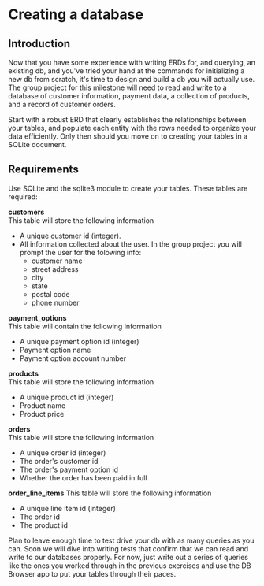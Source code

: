 # Creating a database

## Introduction
Now that you have some experience with writing ERDs for, and querying, an existing db, and you've tried your hand at the commands for initializing a new db from scratch, it's time to design and build a db you will actually use. The group project for this milestone will need to read and write to a database of customer information, payment data, a collection of products, and a record of customer orders. 

Start with a robust ERD that clearly establishes the relationships between your tables, and populate each entity with the rows needed to organize your data efficiently. Only then should you move on to creating your tables in a SQLite document.

## Requirements
Use SQLite and the sqlite3 module to create your tables. These tables are required:

**customers**  
This table will store the following information
+ A unique customer id (integer).
+ All information collected about the user. In the group project you will prompt the user for the folowing info:
    + customer name
    + street address
    + city
    + state
    + postal code
    + phone number  

**payment_options**  
This table will contain the following information
+ A unique payment option id (integer)
+ Payment option name
+ Payment option account number

**products**  
This table will store the following information
+ A unique product id (integer)
+ Product name
+ Product price

**orders**  
This table will store the following information
+ A unique order id (integer)
+ The order's customer id
+ The order's payment option id
+ Whether the order has been paid in full

**order_line_items**
This table will store the following information
+ A unique line item id (integer)
+ The order id
+ The product id

Plan to leave enough time to test drive your db with as many queries as you can. Soon we will dive into writing tests that confirm that we can read and write to our databases properly. For now, just write out a series of queries like the ones you worked through in the previous exercises and use the DB Browser app to put your tables through their paces.

